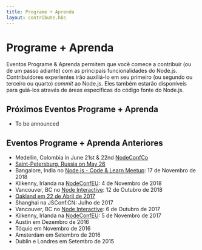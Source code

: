 ```yaml
---
title: Programe + Aprenda
layout: contribute.hbs
---
```


# Programe + Aprenda

Eventos Programe & Aprenda permitem que você comece a contribuir (ou de um passo adiante) com as principais funcionalidades do Node.js. Contribuidores experientes irão auxiliá-lo em seu primeiro (ou segundo ou terceiro ou quarto) _commit_ ao Node.js. Eles também estarão disponíveis para guiá-los através de áreas específicas do código fonte do Node.js.

## Próximos Eventos Programe + Aprenda

* To be announced

## Eventos Programe + Aprenda Anteriores

* Medellin, Colombia in June 21st & 22nd [NodeConfCo](https://colombia.nodeconf.com/)
* [Saint-Petersburg, Russia on May 26](https://medium.com/piterjs/code-learn-ce20d330530f)
* Bangalore, India no [Node.js - Code & Learn Meetup](https://www.meetup.com/Polyglot-Languages-Runtimes-Java-JVM-nodejs-Swift/events/256057028/): 17 de Novembro de 2018
* Kilkenny, Irlanda na [NodeConfEU](https://www.nodeconf.eu/): 4 de Novembro de 2018
* Vancouver, BC no [Node Interactive](https://events.linuxfoundation.org/events/node-js-interactive-2018/): 12 de Outubro de 2018
* [Oakland em 22 de Abril de 2017](https://medium.com/the-node-js-collection/code-learn-learn-how-to-contribute-to-node-js-core-8a2dbdf9be45)
* Shanghai na JSConf.CN: Julho de 2017
* Vancouver, BC no [Node Interactive](http://events.linuxfoundation.org/events/node-interactive): 6 de Outubro de 2017
* Kilkenny, Irlanda na [NodeConfEU](http://www.nodeconf.eu/): 5 de Novembro de 2017
* Austin em Dezembro de 2016
* Tóquio em Novembro de 2016
* Amsterdam em Setembro de 2016
* Dublin e Londres em Setembro de 2015
